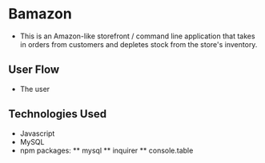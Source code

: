 # Bamazon
* This is an Amazon-like storefront  / command line application that takes in orders from customers and depletes stock from the store's inventory.

## User Flow
* The user 



## Technologies Used
* Javascript
* MySQL
* npm packages:
** mysql
** inquirer
** console.table

